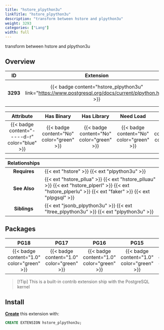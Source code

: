```yaml
---
title: "hstore_plpython3u"
linkTitle: "hstore_plpython3u"
description: "transform between hstore and plpython3u"
weight: 3293
categories: ["Lang"]
width: full
---
```


transform between hstore and plpython3u

## Overview

|    ID    | Extension |  Package   | Version |        Category        |           License            |       Language       |
|:--------:|:---------:|:----------:|:-------:|:----------------------:|:----------------------------:|:--------------------:|
| **3293** | {{< badge content="hstore_plpython3u" link="https://www.postgresql.org/docs/current/plpython.html" >}} | {{< ext "hstore_plpython3u" "plpython3u" >}} | `1.0` | {{< category "LANG" >}} | {{< license "PostgreSQL" >}} | {{< language "C" >}} |


|  Attribute | Has Binary | Has Library | Need Load | Has DDL | Relocatable | Trusted |
|:----------:|:----------:|:-----------:|:---------:|:-------:|:-----------:|:-------:|
| {{< badge content="-----d-r" color="blue" >}} | {{< badge content="No" color="green" >}} | {{< badge content="No" color="green" >}} | {{< badge content="No" color="green" >}} | {{< badge content="Yes" color="green" >}} | {{< badge content="yes" color="green" >}} | {{< badge content="no" color="red" >}} |


| **Relationships** |   |
|:-----------------:|:----|
|   **Requires**    | {{< ext "hstore" >}} {{< ext "plpython3u" >}} |
|   **See Also**    | {{< ext "hstore_pllua" >}} {{< ext "hstore_plluau" >}} {{< ext "hstore_plperl" >}} {{< ext "hstore_plperlu" >}} {{< ext "faker" >}} {{< ext "plpgsql" >}} |
|    **Siblings**   | {{< ext "jsonb_plpython3u" >}} {{< ext "ltree_plpython3u" >}} {{< ext "plpython3u" >}} |


## Packages

| **PG18** | **PG17** | **PG16** | **PG15** | **PG14** |
|:--------:|:--------:|:--------:|:--------:|:--------:|
| {{< badge content="1.0" color="green" >}} | {{< badge content="1.0" color="green" >}} | {{< badge content="1.0" color="green" >}} | {{< badge content="1.0" color="green" >}} | {{< badge content="1.0" color="green" >}} |

> [!Tip] This is a built-in contrib extension ship with the PostgreSQL kernel


## Install

[**Create**](https://ext.pgsty.com/usage/create) this extension with:

```sql
CREATE EXTENSION hstore_plpython3u;
```
